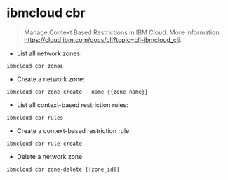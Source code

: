 # ibmcloud cbr

> Manage Context Based Restrictions in IBM Cloud.
> More information: <https://cloud.ibm.com/docs/cli?topic=cli-ibmcloud_cli>.

- List all network zones:

`ibmcloud cbr zones`

- Create a network zone:

`ibmcloud cbr zone-create --name {{zone_name}}`

- List all context-based restriction rules:

`ibmcloud cbr rules`

- Create a context-based restriction rule:

`ibmcloud cbr rule-create`

- Delete a network zone:

`ibmcloud cbr zone-delete {{zone_id}}`
